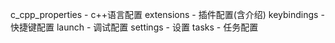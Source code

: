 c_cpp_properties - c++语言配置
extensions - 插件配置(含介绍)
keybindings - 快捷键配置
launch - 调试配置
settings - 设置
tasks - 任务配置